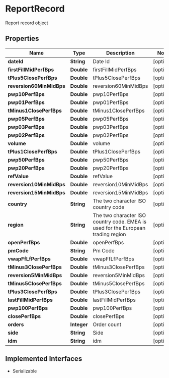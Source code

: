 

# ReportRecord

Report record object

## Properties

Name | Type | Description | Notes
------------ | ------------- | ------------- | -------------
**dateId** | **String** | Date Id |  [optional]
**firstFillMidPerfBps** | **Double** | firstFillMidPerfBps |  [optional]
**tPlus5ClosePerfBps** | **Double** | tPlus5ClosePerfBps |  [optional]
**reversion60MinMidBps** | **Double** | reversion60MinMidBps |  [optional]
**pwp10PerfBps** | **Double** | pwp10PerfBps |  [optional]
**pwp01PerfBps** | **Double** | pwp01PerfBps |  [optional]
**tMinus1ClosePerfBps** | **Double** | tMinus1ClosePerfBps |  [optional]
**pwp05PerfBps** | **Double** | pwp05PerfBps |  [optional]
**pwp03PerfBps** | **Double** | pwp03PerfBps |  [optional]
**pwp02PerfBps** | **Double** | pwp02PerfBps |  [optional]
**volume** | **Double** | volume |  [optional]
**tPlus1ClosePerfBps** | **Double** | tPlus1ClosePerfBps |  [optional]
**pwp50PerfBps** | **Double** | pwp50PerfBps |  [optional]
**pwp20PerfBps** | **Double** | pwp20PerfBps |  [optional]
**refValue** | **Double** | refValue |  [optional]
**reversion10MinMidBps** | **Double** | reversion10MinMidBps |  [optional]
**reversion15MinMidBps** | **Double** | reversion15MinMidBps |  [optional]
**country** | **String** | The two character ISO country code |  [optional]
**region** | **String** | The two character ISO country code. EMEA is used for the European trading region |  [optional]
**openPerfBps** | **Double** | openPerfBps |  [optional]
**pmCode** | **String** | Pm Code |  [optional]
**vwapFfLfPerfBps** | **Double** | vwapFfLfPerfBps |  [optional]
**tMinus3ClosePerfBps** | **Double** | tMinus3ClosePerfBps |  [optional]
**reversion5MinMidBps** | **Double** | reversion5MinMidBps |  [optional]
**tMinus5ClosePerfBps** | **Double** | tMinus5ClosePerfBps |  [optional]
**tPlus3ClosePerfBps** | **Double** | tPlus3ClosePerfBps |  [optional]
**lastFillMidPerfBps** | **Double** | lastFillMidPerfBps |  [optional]
**pwp100PerfBps** | **Double** | pwp100PerfBps |  [optional]
**closePerfBps** | **Double** | closePerfBps |  [optional]
**orders** | **Integer** | Order count |  [optional]
**side** | **String** | Side |  [optional]
**idm** | **String** | idm |  [optional]


## Implemented Interfaces

* Serializable



